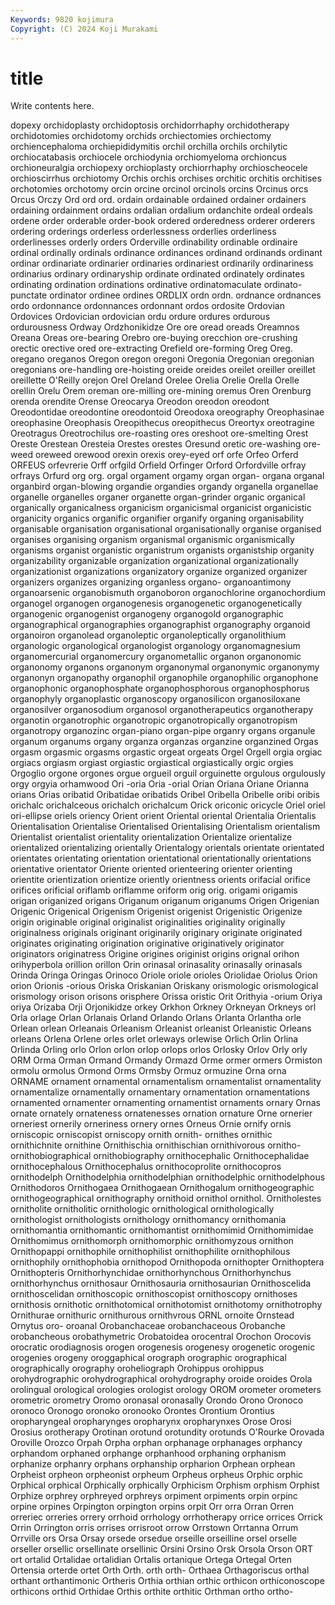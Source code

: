 ```yaml
---
Keywords: 9820 kojimura
Copyright: (C) 2024 Koji Murakami
---
```


# title

Write contents here.



dopexy orchidoplasty orchidoptosis
orchidorrhaphy orchidotherapy orchidotomies orchidotomy orchids orchiectomies orchiectomy orchiencephaloma orchiepididymitis orchil
orchilla orchils orchilytic orchiocatabasis orchiocele orchiodynia orchiomyeloma orchioncus orchioneuralgia orchiopexy
orchioplasty orchiorrhaphy orchioscheocele orchioscirrhus orchiotomy Orchis orchis orchises orchitic orchitis
orchitises orchotomies orchotomy orcin orcine orcinol orcinols orcins Orcinus orcs
Orcus Orczy Ord ord ord. ordain ordainable ordained ordainer ordainers
ordaining ordainment ordains ordalian ordalium ordanchite ordeal ordeals ordene order
orderable order-book ordered orderedness orderer orderers ordering orderings orderless orderlessness
orderlies orderliness orderlinesses orderly orders Orderville ordinability ordinable ordinaire ordinal
ordinally ordinals ordinance ordinances ordinand ordinands ordinant ordinar ordinariate ordinarier
ordinaries ordinariest ordinarily ordinariness ordinarius ordinary ordinaryship ordinate ordinated ordinately
ordinates ordinating ordination ordinations ordinative ordinatomaculate ordinato-punctate ordinator ordinee ordines
ORDLIX ordn ordn. ordnance ordnances ordo ordonnance ordonnances ordonnant ordos
ordosite Ordovian Ordovices Ordovician ordovician ordu ordure ordures ordurous ordurousness
Ordway Ordzhonikidze Ore ore oread oreads Oreamnos Oreana Oreas ore-bearing
Orebro ore-buying orecchion ore-crushing orectic orective ored ore-extracting Orefield ore-forming
Oreg Oreg. oregano oreganos Oregon oregon oregoni Oregonia Oregonian oregonian
oregonians ore-handling ore-hoisting oreide oreides oreilet oreiller oreillet oreillette O'Reilly
orejon Orel Oreland Orelee Orelia Orelie Orella Orelle orellin Orelu
Orem oreman ore-milling ore-mining oremus Oren Orenburg orenda orendite Orense
Oreocarya Oreodon oreodon oreodont Oreodontidae oreodontine oreodontoid Oreodoxa oreography Oreophasinae
oreophasine Oreophasis Oreopithecus oreopithecus Oreortyx oreotragine Oreotragus Oreotrochilus ore-roasting ores
oreshoot ore-smelting Orest Oreste Orestean Oresteia Orestes orestes Oresund oretic
ore-washing ore-weed oreweed orewood orexin orexis orey-eyed orf orfe Orfeo
Orferd ORFEUS orfevrerie Orff orfgild Orfield Orfinger Orford Orfordville orfray
orfrays Orfurd org org. orgal orgament orgamy organ organ- organa
organal organbird organ-blowing organdie organdies organdy organella organellae organelle organelles
organer organette organ-grinder organic organical organically organicalness organicism organicismal organicist
organicistic organicity organics organific organifier organify organing organisability organisable organisation
organisational organisationally organise organised organises organising organism organismal organismic organismically
organisms organist organistic organistrum organists organistship organity organizability organizable organization
organizational organizationally organizationist organizations organizatory organize organized organizer organizers organizes
organizing organless organo- organoantimony organoarsenic organobismuth organoboron organochlorine organochordium organogel
organogen organogenesis organogenetic organogenetically organogenic organogenist organogeny organogold organographic organographical
organographies organographist organography organoid organoiron organolead organoleptic organoleptically organolithium organologic
organological organologist organology organomagnesium organomercurial organomercury organometallic organon organonomic organonomy
organons organonym organonymal organonymic organonymy organonyn organopathy organophil organophile organophilic
organophone organophonic organophosphate organophosphorous organophosphorus organophyly organoplastic organoscopy organosilicon organosiloxane
organosilver organosodium organosol organotherapeutics organotherapy organotin organotrophic organotropic organotropically organotropism
organotropy organozinc organ-piano organ-pipe organry organs organule organum organums organy
organza organzas organzine organzined Orgas orgasm orgasmic orgasms orgastic orgeat
orgeats Orgel Orgell orgia orgiac orgiacs orgiasm orgiast orgiastic orgiastical
orgiastically orgic orgies Orgoglio orgone orgones orgue orgueil orguil orguinette
orgulous orgulously orgy orgyia orhamwood Ori -oria Oria -orial Orian
Oriana Oriane Orianna orians Orias oribatid Oribatidae oribatids Oribel Oribella
Oribelle oribi oribis orichalc orichalceous orichalch orichalcum Orick oriconic oricycle
Oriel oriel ori-ellipse oriels oriency Orient orient Oriental oriental Orientalia
Orientalis Orientalisation Orientalise Orientalised Orientalising Orientalism orientalism Orientalist orientalist orientality
orientalization Orientalize orientalize orientalized orientalizing orientally Orientalogy orientals orientate orientated
orientates orientating orientation orientational orientationally orientations orientative orientator Oriente oriented
orienteering orienter orienting orientite orientization orientize oriently orientness orients orifacial
orifice orifices orificial oriflamb oriflamme oriform orig orig. origami origamis
origan origanized origans Origanum origanum origanums Origen Origenian Origenic Origenical
Origenism Origenist origenist Origenistic Origenize origin originable original originalist originalities
originality originally originalness originals originant originarily originary originate originated originates
originating origination originative originatively originator originators originatress Origine origines originist
origins orignal orihon orihyperbola orillion orillon Orin orinasal orinasality orinasally
orinasals Orinda Oringa Oringas Orinoco Oriole oriole orioles Oriolidae Oriolus
Orion orion Orionis -orious Oriska Oriskanian Oriskany orismologic orismological orismology
orison orisons orisphere Orissa oristic Orit Orithyia -orium Oriya oriya
Orizaba Orji Orjonikidze orkey Orkhon Orkney Orkneyan Orkneys orl Orla
orlage Orlan Orlanais Orland Orlando Orlans Orlanta Orlantha orle Orlean
orlean Orleanais Orleanism Orleanist orleanist Orleanistic Orleans orleans Orlena Orlene
orles orlet orleways orlewise Orlich Orlin Orlina Orlinda Orling orlo
Orlon orlon orlop orlops orlos Orlosky Orlov Orly orly ORM
Orma Orman Ormand Ormandy Ormazd Orme ormer ormers Ormiston ormolu
ormolus Ormond Orms Ormsby Ormuz ormuzine Orna orna ORNAME ornament
ornamental ornamentalism ornamentalist ornamentality ornamentalize ornamentally ornamentary ornamentation ornamentations ornamented
ornamenter ornamenting ornamentist ornaments ornary Ornas ornate ornately ornateness ornatenesses
ornation ornature Orne ornerier orneriest ornerily orneriness ornery ornes Orneus
Ornie ornify ornis orniscopic orniscopist orniscopy ornith ornith- ornithes ornithic
ornithichnite ornithine Ornithischia ornithischian ornithivorous ornitho- ornithobiographical ornithobiography ornithocephalic Ornithocephalidae
ornithocephalous Ornithocephalus ornithocoprolite ornithocopros ornithodelph Ornithodelphia ornithodelphian ornithodelphic ornithodelphous Ornithodoros
Ornithogaea Ornithogaean Ornithogalum ornithogeographic ornithogeographical ornithography ornithoid ornithol ornithol. Ornitholestes
ornitholite ornitholitic ornithologic ornithological ornithologically ornithologist ornithologists ornithology ornithomancy ornithomania
ornithomantia ornithomantic ornithomantist ornithomimid Ornithomimidae Ornithomimus ornithomorph ornithomorphic ornithomyzous ornithon
Ornithopappi ornithophile ornithophilist ornithophilite ornithophilous ornithophily ornithophobia ornithopod Ornithopoda ornithopter
Ornithoptera Ornithopteris Ornithorhynchidae ornithorhynchous Ornithorhynchus ornithorhynchus ornithosaur Ornithosauria ornithosaurian Ornithoscelida
ornithoscelidan ornithoscopic ornithoscopist ornithoscopy ornithoses ornithosis ornithotic ornithotomical ornithotomist ornithotomy
ornithotrophy Ornithurae ornithuric ornithurous ornithvrous ORNL ornoite Ornstead Ornytus oro-
oroanal Orobanchaceae orobanchaceous Orobanche orobancheous orobathymetric Orobatoidea orocentral Orochon Orocovis
orocratic orodiagnosis orogen orogenesis orogenesy orogenetic orogenic orogenies orogeny oroggaphical
orograph orographic orographical orographically orography oroheliograph Orohippus orohippus orohydrographic orohydrographical
orohydrography oroide oroides Orola orolingual orological orologies orologist orology OROM
orometer orometers orometric orometry Oromo oronasal oronasally Orondo Orono Oronoco
oronoco Oronogo oronoko oronooko Orontes Orontium Orontius oropharyngeal oropharynges oropharynx
oropharynxes Orose Orosi Orosius orotherapy Orotinan orotund orotundity orotunds O'Rourke
Orovada Oroville Orozco Orpah Orpha orphan orphanage orphanages orphancy orphandom
orphaned orphange orphanhood orphaning orphanism orphanize orphanry orphans orphanship orpharion
Orphean orphean Orpheist orpheon orpheonist orpheum Orpheus orpheus Orphic orphic
Orphical orphical Orphically orphically Orphicism Orphism orphism Orphist Orphize orphrey
orphreyed orphreys orpiment orpiments orpin orpinc orpine orpines Orpington orpington
orpins orpit Orr orra Orran Orren orreriec orreries orrery orrhoid
orrhology orrhotherapy orrice orrices Orrick Orrin Orrington orris orrises orrisroot
orrow Orrstown Orrtanna Orrum Orrville ors Orsa Orsay orsede orsedue
orseille orseilline orsel orselle orseller orsellic orsellinate orsellinic Orsini Orsino
Orsk Orsola Orson ORT ort ortalid Ortalidae ortalidian Ortalis ortanique
Ortega Ortegal Orten Ortensia orterde ortet Orth Orth. orth orth-
Orthaea Orthagoriscus orthal orthant orthantimonic Ortheris Orthia orthian orthic orthicon
orthiconoscope orthicons orthid Orthidae Orthis orthite orthitic Orthman ortho ortho-

